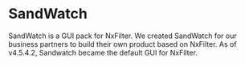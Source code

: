 # SandWatch
SandWatch is a GUI pack for NxFilter. We created SandWatch for our business partners to build their own product based on NxFilter. As of v4.5.4.2, Sandwatch became the default GUI for NxFilter.

